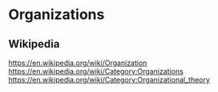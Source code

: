 # Organizations

## Wikipedia

https://en.wikipedia.org/wiki/Organization
https://en.wikipedia.org/wiki/Category:Organizations
https://en.wikipedia.org/wiki/Category:Organizational_theory